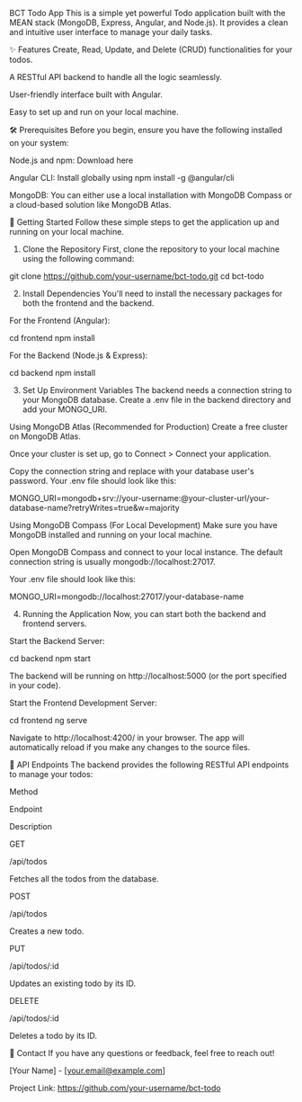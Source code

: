 BCT Todo App
This is a simple yet powerful Todo application built with the MEAN stack (MongoDB, Express, Angular, and Node.js). It provides a clean and intuitive user interface to manage your daily tasks.

✨ Features
Create, Read, Update, and Delete (CRUD) functionalities for your todos.

A RESTful API backend to handle all the logic seamlessly.

User-friendly interface built with Angular.

Easy to set up and run on your local machine.

🛠️ Prerequisites
Before you begin, ensure you have the following installed on your system:

Node.js and npm: Download here

Angular CLI: Install globally using npm install -g @angular/cli

MongoDB: You can either use a local installation with MongoDB Compass or a cloud-based solution like MongoDB Atlas.

🚀 Getting Started
Follow these simple steps to get the application up and running on your local machine.

1. Clone the Repository
First, clone the repository to your local machine using the following command:

git clone https://github.com/your-username/bct-todo.git
cd bct-todo

2. Install Dependencies
You'll need to install the necessary packages for both the frontend and the backend.

For the Frontend (Angular):

cd frontend
npm install

For the Backend (Node.js & Express):

cd backend
npm install

3. Set Up Environment Variables
The backend needs a connection string to your MongoDB database. Create a .env file in the backend directory and add your MONGO_URI.

Using MongoDB Atlas (Recommended for Production)
Create a free cluster on MongoDB Atlas.

Once your cluster is set up, go to Connect > Connect your application.

Copy the connection string and replace <password> with your database user's password. Your .env file should look like this:

MONGO_URI=mongodb+srv://your-username:<password>@your-cluster-url/your-database-name?retryWrites=true&w=majority

Using MongoDB Compass (For Local Development)
Make sure you have MongoDB installed and running on your local machine.

Open MongoDB Compass and connect to your local instance. The default connection string is usually mongodb://localhost:27017.

Your .env file should look like this:

MONGO_URI=mongodb://localhost:27017/your-database-name

4. Running the Application
Now, you can start both the backend and frontend servers.

Start the Backend Server:

cd backend
npm start

The backend will be running on http://localhost:5000 (or the port specified in your code).

Start the Frontend Development Server:

cd frontend
ng serve

Navigate to http://localhost:4200/ in your browser. The app will automatically reload if you make any changes to the source files.

📝 API Endpoints
The backend provides the following RESTful API endpoints to manage your todos:

Method

Endpoint

Description

GET

/api/todos

Fetches all the todos from the database.

POST

/api/todos

Creates a new todo.

PUT

/api/todos/:id

Updates an existing todo by its ID.

DELETE

/api/todos/:id

Deletes a todo by its ID.

📧 Contact
If you have any questions or feedback, feel free to reach out!

[Your Name] - [your.email@example.com]

Project Link: https://github.com/your-username/bct-todo
